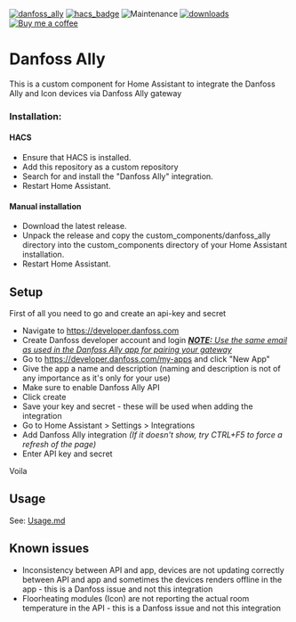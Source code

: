[![danfoss_ally](https://img.shields.io/github/release/mtrab/danfoss_ally/all.svg?style=plastic&label=Current%20release)](https://github.com/mtrab/danfoss_ally) [![hacs_badge](https://img.shields.io/badge/HACS-Default-orange.svg?style=plastic)](https://github.com/custom-components/hacs) ![Maintenance](https://img.shields.io/maintenance/yes/2023.svg?style=plastic&label=Integration%20maintained) [![downloads](https://img.shields.io/github/downloads/mtrab/danfoss_ally/total?style=plastic&label=Total%20downloads)](https://github.com/mtrab/danfoss_ally) [![Buy me a coffee](https://img.shields.io/static/v1?label=Buy%20me%20a%20coffee&message=and%20say%20thanks&color=orange&logo=buymeacoffee&logoColor=white&style=plastic)](https://www.buymeacoffee.com/mtrab)

# Danfoss Ally

This is a custom component for Home Assistant to integrate the Danfoss Ally and Icon devices via Danfoss Ally gateway

### Installation:

#### HACS

- Ensure that HACS is installed.
- Add this repository as a custom repository
- Search for and install the "Danfoss Ally" integration.
- Restart Home Assistant.

#### Manual installation

- Download the latest release.
- Unpack the release and copy the custom_components/danfoss_ally directory into the custom_components directory of your Home Assistant installation.
- Restart Home Assistant.

## Setup

First of all you need to go and create an api-key and secret

- Navigate to https://developer.danfoss.com
- Create Danfoss developer account and login _<u><b>NOTE:</b> Use the same email as used in the Danfoss Ally app for pairing your gateway</u>_
- Go to https://developer.danfoss.com/my-apps and click "New App"
- Give the app a name and description (naming and description is not of any importance as it's only for your use)
- Make sure to enable Danfoss Ally API
- Click create
- Save your key and secret - these will be used when adding the integration
- Go to Home Assistant > Settings > Integrations
- Add Danfoss Ally integration _(If it doesn't show, try CTRL+F5 to force a refresh of the page)_
- Enter API key and secret

Voila

## Usage

See: [Usage.md](Usage.md)

## Known issues

- Inconsistency between API and app, devices are not updating correctly between API and app and sometimes the devices renders offline in the app - this is a Danfoss issue and not this integration
- Floorheating modules (Icon) are not reporting the actual room temperature in the API - this is a Danfoss issue and not this integration
